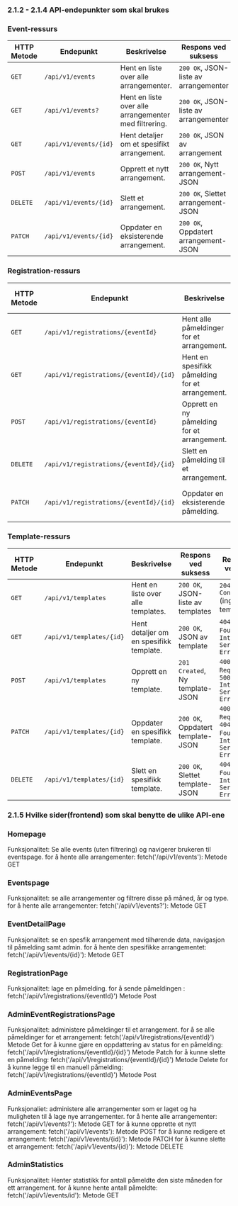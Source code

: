 ### 2.1.2 - 2.1.4 API-endepunkter som skal brukes

### Event-ressurs

| HTTP Metode | Endepunkt                 | Beskrivelse                        | Respons ved suksess             | Respons ved feil                      |
|-------------|---------------------------|------------------------------------|----------------------------------|---------------------------------------|
| `GET`       | `/api/v1/events`          | Hent en liste over alle arrangementer. | `200 OK`, JSON-liste av arrangementer | `204 No Content` (ingen arrangementer) |
| `GET`       | `/api/v1/events?`          | Hent en liste over alle arrangementer med filtrering. | `200 OK`, JSON-liste av arrangementer | `204 No Content` (ingen arrangementer) |
| `GET`       | `/api/v1/events/{id}`     | Hent detaljer om et spesifikt arrangement. | `200 OK`, JSON av arrangement   | `404 Not Found`, `500 Internal Server Error` |
| `POST`      | `/api/v1/events`          | Opprett et nytt arrangement.      | `200 OK`, Nytt arrangement-JSON | `404 Not Found`, `500 Internal Server Error` |
| `DELETE`    | `/api/v1/events/{id}`     | Slett et arrangement.             | `200 OK`, Slettet arrangement-JSON | `404 Not Found`, `500 Internal Server Error` |
| `PATCH`    | `/api/v1/events/{id}`      | Oppdater en eksisterende arrangement.  | `200 OK`, Oppdatert arrangement-JSON | `404 Not Found`, `500 Internal Server Error` |

### Registration-ressurs

| HTTP Metode | Endepunkt                                       | Beskrivelse                                | Respons ved suksess                    | Respons ved feil                      |
|-------------|-------------------------------------------------|--------------------------------------------|----------------------------------------|---------------------------------------|
| `GET`       | `/api/v1/registrations/{eventId}`             | Hent alle påmeldinger for et arrangement.  | `200 OK`, JSON-liste av påmeldinger    | `204 No Content` (ingen påmeldinger) |
| `GET`       | `/api/v1/registrations/{eventId}/{id}`        | Hent en spesifikk påmelding for et arrangement. | `200 OK`, JSON av påmelding         | `404 Not Found`, `500 Internal Server Error` |
| `POST`      | `/api/v1/registrations/{eventId}`             | Opprett en ny påmelding for et arrangement. | `200 OK`, Ny påmelding-JSON          | `404 Not Found`, `500 Internal Server Error` |
| `DELETE`    | `/api/v1/registrations/{eventId}/{id}`        | Slett en påmelding til et arrangement.     | `200 OK`, Slettet påmelding-JSON      | `404 Not Found`, `500 Internal Server Error` |
| `PATCH`     | `/api/v1/registrations/{eventId}/{id}`        | Oppdater en eksisterende påmelding.        | `200 OK`, Oppdatert påmelding-JSON    | `404 Not Found`, `500 Internal Server Error` |

### Template-ressurs

| HTTP Metode | Endepunkt                | Beskrivelse                                | Respons ved suksess             | Respons ved feil                      |
|-------------|--------------------------|--------------------------------------------|----------------------------------|---------------------------------------|
| `GET`       | `/api/v1/templates`      | Hent en liste over alle templates.         | `200 OK`, JSON-liste av templates | `204 No Content` (ingen templates)   |
| `GET`       | `/api/v1/templates/{id}` | Hent detaljer om en spesifikk template.    | `200 OK`, JSON av template       | `404 Not Found`, `500 Internal Server Error` |
| `POST`      | `/api/v1/templates`      | Opprett en ny template.                    | `201 Created`, Ny template-JSON  | `400 Bad Request`, `500 Internal Server Error` |
| `PATCH`     | `/api/v1/templates/{id}` | Oppdater en spesifikk template.            | `200 OK`, Oppdatert template-JSON | `400 Bad Request`, `404 Not Found`, `500 Internal Server Error`
| `DELETE`    | `/api/v1/templates/{id}` | Slett en spesifikk template.               | `200 OK`, Slettet template-JSON  | `404 Not Found`, `500 Internal Server Error` |


### 2.1.5 Hvilke sider(frontend) som skal benytte de ulike API-ene 

### Homepage 
Funksjonalitet: Se alle events (uten filtrering) og navigerer brukeren til eventspage. 
for å hente alle arrangementer: fetch('/api/v1/events'): Metode GET 

### Eventspage 
Funksjonalitet: se alle arrangementer og filtrere disse på måned, år og type. 
for å hente alle arrangementer: fetch('/api/v1/events?'): Metode GET 

### EventDetailPage 
Funksjonalitet: se en spesfik arrangement med tilhørende data, navigasjon til påmelding samt admin. 
for å hente den spesifikke arrangementet: fetch('/api/v1/events/{id}'): Metode GET

### RegistrationPage
Funksjonalitet: lage en påmelding. 
for å sende påmeldingen : fetch('/api/v1/registrations/{eventId}') Metode Post

### AdminEventRegistrationsPage
Funksjonalitet: administere påmeldinger til et arrangement. 
for å se alle påmeldinger for et arrangement: fetch('/api/v1/registrations/{eventId}') Metode Get 
for å kunne gjøre en oppdattering av status for en påmelding: fetch('/api/v1/registrations/{eventId}/{id}') Metode Patch
for å kunne slette en påmelding:  fetch('/api/v1/registrations/{eventId}/{id}') Metode Delete 
for å kunne legge til en manuell påmelding: fetch('/api/v1/registrations/{eventId}') Metode Post

### AdminEventsPage
Funksjonaliet: administere alle arrangementer som er laget og ha muligheten til å lage nye arrangementer. 
for å hente alle arrangementer: fetch('/api/v1/events?'): Metode GET 
for å kunne opprette et nytt arrangement: fetch('/api/v1/events'): Metode POST
for å kunne redigere et arrangement:  fetch('/api/v1/events/{id}'): Metode PATCH
for å kunne slette et arrangement: fetch('/api/v1/events/{id}'): Metode DELETE 

### AdminStatistics
Funksjonalitet: Henter statistikk for antall påmeldte den siste måneden for ett arrangement.
for å kunne hente antall påmeldte: fetch('/api/v1/events/id'): Metode GET


